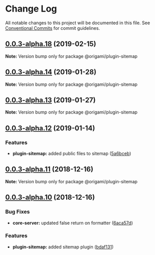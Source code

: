 # Change Log

All notable changes to this project will be documented in this file.
See [Conventional Commits](https://conventionalcommits.org) for commit guidelines.

## [0.0.3-alpha.18](https://github.com/origami-cms/core/tree/master/packages/plugin-sitemap/compare/v0.0.3-alpha.17...v0.0.3-alpha.18) (2019-02-15)

**Note:** Version bump only for package @origami/plugin-sitemap





## [0.0.3-alpha.14](https://github.com/origami-cms/core/tree/master/packages/plugin-sitemap/compare/v0.0.3-alpha.13...v0.0.3-alpha.14) (2019-01-28)

**Note:** Version bump only for package @origami/plugin-sitemap





## [0.0.3-alpha.13](https://github.com/origami-cms/core/tree/master/packages/plugin-sitemap/compare/v0.0.3-alpha.12...v0.0.3-alpha.13) (2019-01-27)

**Note:** Version bump only for package @origami/plugin-sitemap





## [0.0.3-alpha.12](https://github.com/origami-cms/core/tree/master/packages/plugin-sitemap/compare/v0.0.3-alpha.11...v0.0.3-alpha.12) (2019-01-14)


### Features

* **plugin-sitemap:** added public files to sitemap ([5a6bceb](https://github.com/origami-cms/core/tree/master/packages/plugin-sitemap/commit/5a6bceb))





## [0.0.3-alpha.11](https://github.com/origami-cms/core/tree/master/packages/plugin-sitemap/compare/v0.0.3-alpha.10...v0.0.3-alpha.11) (2018-12-16)

**Note:** Version bump only for package @origami/plugin-sitemap





## [0.0.3-alpha.10](https://github.com/origami-cms/core/tree/master/packages/plugin-sitemap/compare/v0.0.3-alpha.9...v0.0.3-alpha.10) (2018-12-16)


### Bug Fixes

* **core-server:** updated false return on formatter ([6aca57d](https://github.com/origami-cms/core/tree/master/packages/plugin-sitemap/commit/6aca57d))


### Features

* **plugin-sitemap:** added sitemap plugin ([bdaf131](https://github.com/origami-cms/core/tree/master/packages/plugin-sitemap/commit/bdaf131))
